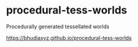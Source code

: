 # procedural-tess-worlds
Procedurally generated tessellated worlds

https://bhudiaxyz.github.io/procedural-tess-worlds
